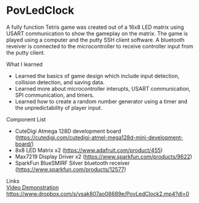 # PovLedClock
A fully function Tetris game was created out of a 16x8 LED matrix using USART communication to show the gameplay on the matrix. The game is played using a computer and the putty SSH client software. A bluetooth reveiver is connected to the microcontroller to receive controller input from the putty client.

What I learned
* Learned the basics of game design which include input detection, collision detection, and saving data.  
* Learned more about microcontroller interupts, USART communication, SPI communication, and timers.
* Learned how to create a random number generator using a timer and the unpredictability of player input. 

Component List
* CuteDigi Atmega 128D development board (https://cutedigi.com/cutedigi-atmel-mega128d-mini-development-board/)
* 8x8 LED Matrix x2 (https://www.adafruit.com/product/455)
* Max7219 Display Driver x2 (https://www.sparkfun.com/products/9622)
* SparkFun BlueSMIRF Silver bluetooth  receiver (https://www.sparkfun.com/products/12577)

Links  
[Video Demonstration](https://www.dropbox.com/s/3vhhq8mxhshum98/PovLedClock1.MOV?dl=0)
https://www.dropbox.com/s/ysak807ao08689e/PovLedClock2.mp4?dl=0

